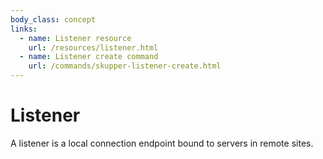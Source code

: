 ```yaml
---
body_class: concept
links:
  - name: Listener resource
    url: /resources/listener.html
  - name: Listener create command
    url: /commands/skupper-listener-create.html
---
```


# Listener

<section>

A listener is a local connection endpoint bound to servers
in remote sites.

</section>
